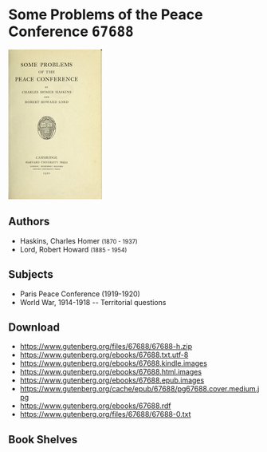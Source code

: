 # Some Problems of the Peace Conference <kbd>67688</kbd>

![](./cover.medium.jpg "")

## Authors


 - Haskins, Charles Homer <small>(1870 - 1937)</small>
 - Lord, Robert Howard <small>(1885 - 1954)</small>

## Subjects


 - Paris Peace Conference (1919-1920)
 - World War, 1914-1918 -- Territorial questions

## Download


 - https://www.gutenberg.org/files/67688/67688-h.zip
 - https://www.gutenberg.org/ebooks/67688.txt.utf-8
 - https://www.gutenberg.org/ebooks/67688.kindle.images
 - https://www.gutenberg.org/ebooks/67688.html.images
 - https://www.gutenberg.org/ebooks/67688.epub.images
 - https://www.gutenberg.org/cache/epub/67688/pg67688.cover.medium.jpg
 - https://www.gutenberg.org/ebooks/67688.rdf
 - https://www.gutenberg.org/files/67688/67688-0.txt

## Book Shelves


